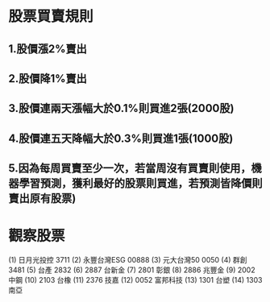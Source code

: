 # 股票買賣規則
## 1.股價漲2%賣出
## 2.股價降1%賣出
## 3.股價連兩天漲幅大於0.1%則買進2張(2000股)
## 4.股價連五天降幅大於0.3%則買進1張(1000股)
## 5.因為每周買賣至少一次，若當周沒有買賣則使用，機器學習預測，獲利最好的股票則買進，若預測皆降價則賣出原有股票)

# 觀察股票
(1) 日月光投控 3711
(2) 永豐台灣ESG 00888
(3) 元大台灣50 0050
(4) 群創 3481
(5) 台產 2832
(6) 2887 台新金
(7) 2801 彰銀
(8) 2886 兆豐金
(9) 2002 中鋼
(10) 2103 台橡
(11) 2376 技嘉
(12) 0052 富邦科技
(13) 1301 台塑
(14) 1303 南亞
